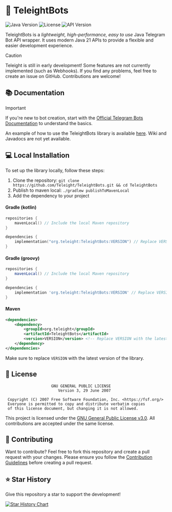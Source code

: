 # 🤖 TeleightBots

![Java Version](https://img.shields.io/badge/Java_version-21-green)
![License](https://img.shields.io/github/license/Teleight/TeleightBots)
![API Version](https://img.shields.io/badge/Bot_API-7.10-blue?logo=telegram)

TeleightBots is a _lightweight, high-performance, easy to use_ Java Telegram Bot API wrapper.
It uses modern Java 21 APIs to provide a flexible and easier development experience.

> [!CAUTION]
>
> Teleight is still in early development!
> Some features are not currently implemented (such as Webhooks).
> If you find any problems, feel free to create an issue on GitHub.
> Contributions are welcome!

## 📚 Documentation
> [!IMPORTANT]
>
> If you're new to bot creation, start with the [Official Telegram Bots Documentation](https://core.telegram.org/bots) to
understand the basics.
>
An example of how to use the TeleightBots library is available [here](/demo).
Wiki and Javadocs are not yet available.

## 💻 Local Installation
To set up the library locally, follow these steps:

1. Clone the repository: `git clone https://github.com/Teleight/TeleightBots.git && cd TeleightBots`
2. Publish to maven local: `./gradlew publishToMavenLocal`
3. Add the dependency to your project

#### Gradle (kotlin)
```kotlin
repositories {
    mavenLocal() // Include the local Maven repository
}

dependencies {
    implementation("org.teleight:TeleightBots:VERSION") // Replace VERSION with the latest version
}
```
#### Gradle (groovy)
```groovy
repositories {
    mavenLocal() // Include the local Maven repository
}

dependencies {
    implementation 'org.teleight:TeleightBots:VERSION' // Replace VERSION with the latest version
}
```
#### Maven
```xml
<dependencies>
    <dependency>
        <groupId>org.teleight</groupId>
        <artifactId>TeleightBots</artifactId>
        <version>VERSION</version> <!-- Replace VERSION with the latest version -->
    </dependency>
</dependencies>
```

Make sure to replace `VERSION` with the latest version of the library.

## 📄 License
```
                    GNU GENERAL PUBLIC LICENSE
                       Version 3, 29 June 2007

 Copyright (C) 2007 Free Software Foundation, Inc. <https://fsf.org/>
 Everyone is permitted to copy and distribute verbatim copies
 of this license document, but changing it is not allowed.
```
This project is licensed under the [GNU General Public License v3.0](https://www.gnu.org/licenses/gpl-3.0.en.html). All
contributions are accepted under the same license.

## 🤝 Contributing

Want to contribute?
Feel free to fork this repository and create a pull request with your changes.
Please ensure you follow
the [Contribution Guidelines](https://github.com/Teleight/TeleightBots/blob/master/CONTRIBUTING.md) before creating a
pull request.

## ⭐️ Star History
Give this repository a star to support the development!

[![Star History Chart](https://api.star-history.com/svg?repos=Teleight/TeleightBots&type=Date)](https://star-history.com/#Teleight/TeleightBots&Date)
